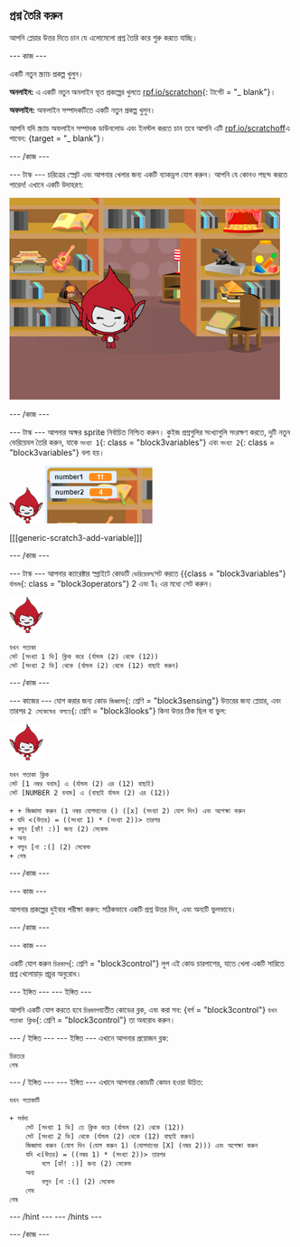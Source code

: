 ## প্রশ্ন তৈরি করুন

আপনি প্লেয়ার উত্তর দিতে চান যে এলোমেলো প্রশ্ন তৈরি করে শুরু করতে যাচ্ছি।

\--- কাজ \---

একটি নতুন স্ক্র্যাচ প্রকল্প খুলুন।

**অনলাইন:** এ একটি নতুন অনলাইন ভূত প্রকল্পের খুলতে [rpf.io/scratchon](http://rpf.io/scratchon){: টার্গেট = "_ blank"}।

**অফলাইন:** অফলাইন সম্পাদকটিতে একটি নতুন প্রকল্প খুলুন।

আপনি যদি স্ক্র্যাচ অফলাইন সম্পাদক ডাউনলোড এবং ইনস্টল করতে চান তবে আপনি এটি [rpf.io/scratchoff](http://rpf.io/scratchoff)এ পাবেন: {target = "_ blank"}।

\--- /কাজ \---

\--- টাস্ক \--- চরিত্রের স্প্রেট এবং আপনার খেলার জন্য একটি ব্যাকড্রপ যোগ করুন। আপনি যে কোনও পছন্দ করতে পারেন! এখানে একটি উদাহরণ:

![screenshot](images/brain-setting.png)

\--- /কাজ \---

\--- টাস্ক \--- আপনার অক্ষর sprite নির্বাচিত নিশ্চিত করুন। কুইজ প্রশ্নগুলির সংখ্যাগুলি সংরক্ষণ করতে, দুটি নতুন ভেরিয়েবল তৈরি করুন, যাকে `সংখ্যা 1`{: class = "block3variables"} এবং `সংখ্যা 2`{: class = "block3variables"} বলা হয়।

![screenshot](images/giga-sprite.png) ![screenshot](images/brain-variables.png)

[[[generic-scratch3-add-variable]]]

\--- /কাজ \---

\--- টাস্ক \--- আপনার ক্যারেক্টার স্প্রাইটে কোডটি `ভেরিয়েবল`সেট করতে {{class = "block3variables"} `র্যান্ডম`{: class = "block3operators"} 2 এবং 1২ এর মধ্যে সেট করুন।

![screenshot](images/giga-sprite.png)

```blocks3
যখন পতাকা
সেট [সংখ্যা 1 ভি] ক্লিক করে (র্যান্ডম (2) থেকে (12))
সেট [সংখ্যা 2 ভি] থেকে (র্যান্ডম (2) থেকে (12) বাছাই করুন)
```

\--- /কাজ \---

\--- কাজের \--- যোগ করার জন্য কোড `জিজ্ঞাসা`{: শ্রেণি = "block3sensing"} উত্তরের জন্য প্লেয়ার, এবং তারপর `2 সেকেন্ডের বলতে`{: শ্রেণি = "block3looks"} কিনা উত্তর ঠিক ছিল বা ভুল:

![screenshot](images/giga-sprite.png)

```blocks3
যখন পতাকা ক্লিক
সেট [1 নম্বর বনাম] এ (র্যান্ডম (2) এর (12) বাছাই)
সেট [NUMBER 2 বনাম] এ (বাছাই র্যান্ডম (2) এর (12))

+ + জিজ্ঞাসা করুন (1 নম্বর যোগদানের () ([x] (সংখ্যা 2) যোগ দিন) এবং অপেক্ষা করুন
+ যদি <(উত্তর) = ((সংখ্যা 1) * (সংখ্যা 2))> তারপর
+ বলুন [হ্যাঁ! :)] জন্য (2) সেকেন্ড
+ অন্য
+ বলুন [না :(] (2) সেকেন্ড
+ শেষ
```

\--- /কাজ \---

\--- কাজ \---

আপনার প্রকল্পের দুইবার পরীক্ষা করুন: সঠিকভাবে একটি প্রশ্ন উত্তর দিন, এবং অন্যটি ভুলভাবে।

\--- /কাজ \---

\--- কাজ \---

একটি যোগ করুন `চিরকাল`{: শ্রেণি = "block3control"} লুপ এই কোড চারপাশের, যাতে খেলা একটি সারিতে প্রশ্ন খেলোয়াড় প্রচুর অনুরোধ।

\--- ইঙ্গিত \--- \--- ইঙ্গিত \---

আপনি একটি যোগ করতে হবে `চিরকাল`ব্যতীত কোডের ব্লক, এবং করা সব: {বর্গ = "block3control"} `যখন পতাকা ক্লিক`{: শ্রেণি = "block3control"} তা অবরোধ করুন।

\--- / ইঙ্গিত \--- \--- ইঙ্গিত \--- এখানে আপনার প্রয়োজন ব্লক:

```blocks3
চিরতরে
শেষ
```

\--- / ইঙ্গিত \--- \--- ইঙ্গিত \--- এখানে আপনার কোডটি কেমন হওয়া উচিত:

```blocks3
যখন পতাকাটি

+ সর্বদা
    সেট [সংখ্যা 1 ভি] তে ক্লিক করে (র্যান্ডম (2) থেকে (12))
    সেট [সংখ্যা 2 ভি] থেকে (র্যান্ডম (2) থেকে (12) বাছাই করুন)
    জিজ্ঞাসা করুন (যোগ দিন (যোগ করুন 1) (যোগদানের [X] (নম্বর 2))) এবং অপেক্ষা করুন
    যদি <(উত্তর) = ((নম্বর 1) * (সংখ্যা 2))> তারপর
        বলে [হ্যাঁ! :)] জন্য (2) সেকেন্ড
    অন্য
        বলুন [না :(] (2) সেকেন্ড
    শেষ
শেষ
```

\--- /hint \--- \--- /hints \---

\--- /কাজ \---